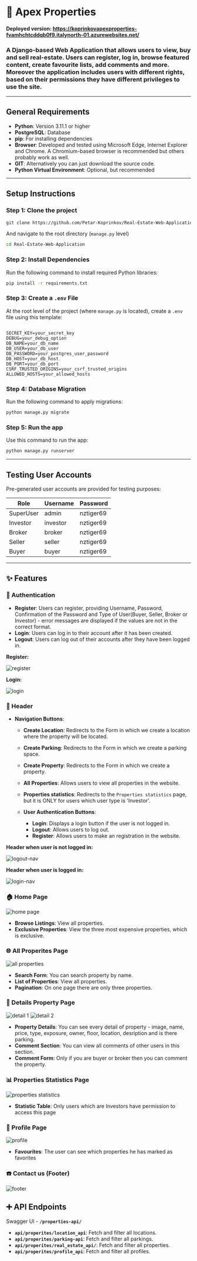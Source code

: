 # 🏡 Apex Properties

#### Deployed version: https://koprinkovapexproperties-fvamhchtcddqb0f9.italynorth-01.azurewebsites.net/

### A Django-based Web Application that allows users to view, buy and sell real-estate. Users can register, log in, browse featured content, create favourite lists, add comments and more. Moreover the application includes users with different rights, based on their permissions they have different privileges to use the site.

---

## General Requirements
- **Python**: Version 3.11.1 or higher  
- **PostgreSQL**: Database
- **pip**: For installing dependencies  
- **Browser**: Developed and tested using Microsoft Edge, Internet Explorer and Chrome. A Chromium-based browser is recommended but others probably work as well.
- **GIT**: Alternatively you can just download the source code.
- **Python Virtual Environment**: Optional, but recommended
---

## Setup Instructions

### Step 1: Clone the project
```bash
git clone https://github.com/Petar-Koprinkov/Real-Estate-Web-Application.git
```
And navigate to the root directory (`manage.py` level)
 ```bash
cd Real-Estate-Web-Application
```

### Step 2: Install Dependencies


Run the following command to install required Python libraries:
```bash
pip install -r requirements.txt
```

### Step 3: Create a `.env` File
At the root level of the project (where `manage.py` is located), create a `.env` file using this template:
```env

SECRET_KEY=your_secret_key
DEBUG=your_debug_option
DB_NAME=your_db_name
DB_USER=your_db_user
DB_PASSWORD=your_postgres_user_password
DB_HOST=your_db_host
DB_PORT=your_db_port
CSRF_TRUSTED_ORIGINS=your_csrf_trusted_origins
ALLOWED_HOSTS=your_allowed_hosts
```

### Step 4: Database Migration
Run the following command to apply migrations:
```bash
python manage.py migrate
```

### Step 5: Run the app
Use this command to run the app:
```bash
python manage.py runserver
```

---

## Testing User Accounts

Pre-generated user accounts are provided for testing purposes:

| Role                 | Username        |  Password   |
|----------------------|-----------------|-------------|
| SuperUser            | admin           | nztiger69   |
| Investor             | investor        | nztiger69   |
| Broker               | broker          | nztiger69   |
| Seller               | seller          | nztiger69   |
| Buyer                | buyer           | nztiger69   |

---



## ✨ Features
### 🔐 Authentication
- **Register**: Users can register, providing Username, Password, Confirmation of the Password and Type of User(Buyer, Seller, Broker or Investor) - error messages are displayed if the values are not in the correct format.
- **Login**: Users can log in to their account after it has been created.
- **Logout**: Users can log out of their accounts after they have been logged in.


**Register:**

![register](https://github.com/user-attachments/assets/2e38d79d-f45c-452e-a453-681bc0a70e4e)


**Login:**

![login](https://github.com/user-attachments/assets/f6a8dbb5-27f6-4dd0-96d4-cd0198817dcb)

### 📌 Header
- **Navigation Buttons**:
  - **Create Location**: Redirects to the Form in which we create a location where the property will be located.
  - **Create Parking**: Redirects to the Form in which we create a parking space.
  - **Create Property**: Redirects to the Form in which we create a property.
  - **All Properties**: Allows users to view all properties in the website.
  - **Properties statistics**: Redirects to the `Properties statistics` page, but it is ONLY for users which user type is 'Investor'.

  - **User Authentication Buttons**:
    - **Login**: Displays a login button if the user is not logged in.
    - **Logout**: Allows users to log out.
    - **Register**: Allows users to make an registration in the website.

**Header when user is not logged in:**

![logout-nav](https://github.com/user-attachments/assets/adc6bccf-36ea-4b68-b45b-749992cf9942)


**Header when user is logged in:**

![login-nav](https://github.com/user-attachments/assets/f26cc664-50d7-41d0-96f2-59dc074241e0)


### 🏠 Home Page

![home page](https://github.com/user-attachments/assets/ac73e949-250f-41d1-9569-93b8dbcfc4f9)

- **Browse Listings**: View all properties.
- **Exclusive Properties**: View the three most expensive properties, which is exclusive.

### 🌐 All Properites Page

![all properties](https://github.com/user-attachments/assets/10199297-b2c5-4e23-bd72-c42f75e4c796)

- **Search Form**: You can search property by name.
- **List of Properties**: View all properties.
- **Pagination**: On one page there are only three properties.

### 📝 Details Property Page

![detail 1](https://github.com/user-attachments/assets/83ae434d-5ef9-484a-99f5-f874e7a6a2c0)
![detail 2](https://github.com/user-attachments/assets/09f8f8b8-a02e-40a6-a4d0-3aada29d1dd3)


- **Property Details**: You can see every detail of property - image, name, price, type, exposure, owner, floor, location, desription and is there parking.
- **Comment Section**: You can view all comments of other users in this section.
- **Comment Form**: Only if you are buyer or broker then you can comment the property.


### 📊 Properties Statistics Page

![properties statistics](https://github.com/user-attachments/assets/fcd83e0a-b247-4633-9dc9-ad135a07ea8a)

- **Statistic Table**: Only users which are Investors have permission to access this page

### 👤 Profile Page

![profile](https://github.com/user-attachments/assets/555d3869-3644-4f0f-aaea-ace34a04eb20)

- **Favourites**: The user can see which properties he has marked as favorites

### ☎️ Contact us (Footer)

![footer](https://github.com/user-attachments/assets/608fc795-452b-4843-b0ee-9d7cc225105a)


## ➕ API Endpoints

Swagger UI - **`/properties-api/`**

- **`api/properites/location_api`**: Fetch and filter all locations.  
- **`api/properites/parking-api`**: Fetch and filter all parkings.  
- **`api/properites/real_estate_api/`**: Fetch and filter all properties. 
- **`api/properites/profile_api`**: Fetch and filter all profiles. 




